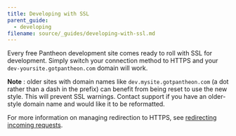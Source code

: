 ```yaml
---
title: Developing with SSL
parent_guide:
  - developing
filename: source/_guides/developing-with-ssl.md
---
```


Every free Pantheon development site comes ready to roll with SSL for development. Simply switch your connection method to HTTPS and your `dev-yoursite.gotpantheon.com` domain will work.

**Note** : older sites with domain names like `dev.mysite.gotpantheon.com` (a dot rather than a dash in the prefix) can benefit from being reset to use the new style. This will prevent SSL warnings. Contact support if you have an older-style domain name and would like it to be reformatted.

For more information on managing redirection to HTTPS, see [redirecting incoming requests](/documentation/howto/redirect-incoming-requests/).
